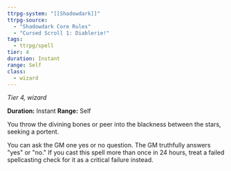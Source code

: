 ```yaml
---
ttrpg-system: "[[Shadowdark]]"
ttrpg-source: 
  - "Shadowdark Core Rules"
  - "Cursed Scroll 1: Diablerie!"
tags:
  - ttrpg/spell
tier: 4
duration: Instant
range: Self
class:
  - wizard
---
```

*Tier 4, wizard*

**Duration:** Instant
**Range:** Self

You throw the divining bones or peer into the blackness between the stars, seeking a portent.

You can ask the GM one yes or no question. The GM truthfully answers "yes" or "no." If you cast this spell more than once in 24 hours, treat a failed spellcasting check for it as a critical failure instead.


